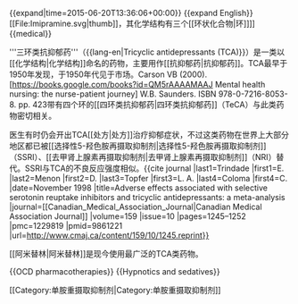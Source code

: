 {{expand|time=2015-06-20T13:36:06+00:00}}
{{expand English}}
[[File:Imipramine.svg|thumb]]，其化学结构有三个[[环状化合物|环]]]]
{{medical}}

'''三环类抗抑郁药'''（{{lang-en|Tricyclic antidepressants (TCA)}}）是一类以[[化学结构|化学结构]]命名的药物，主要用作[[抗抑郁药|抗抑郁药]]。TCA最早于1950年发现，于1950年代见于市场。<ref>Carson VB (2000). [https://books.google.com/books?id=QM5rAAAAMAAJ Mental health nursing: the nurse-patient journey] W.B. Saunders. ISBN 978-0-7216-8053-8. pp. 423</ref>带有四个环的[[四环类抗抑郁药|四环类抗抑郁药]]（TeCA）与此类药物密切相关。

医生有时仍会开出TCA[[处方|处方]]治疗抑郁症状，不过这类药物在世界上大部分地区都已被[[选择性5-羟色胺再摄取抑制剂|选择性5-羟色胺再摄取抑制剂]]（SSRI）、[[去甲肾上腺素再摄取抑制剂|去甲肾上腺素再摄取抑制剂]]（NRI）替代。SSRI与TCA的不良反应强度相似。<ref>{{cite journal |last1=Trindade |first1=E. |last2=Menon |first2=D. |last3=Topfer |first3=L. A. |last4=Coloma |first4=C. |date=November 1998 |title=Adverse effects associated with selective serotonin reuptake inhibitors and tricyclic antidepressants: a meta-analysis |journal=[[Canadian_Medical_Association_Journal|Canadian Medical Association Journal]] |volume=159 |issue=10 |pages=1245–1252 |pmc=1229819 |pmid=9861221 |url=http://www.cmaj.ca/content/159/10/1245.reprint}}</ref>

[[阿米替林|阿米替林]]是现今使用最广泛的TCA类药物。

{{OCD pharmacotherapies}}
{{Hypnotics and sedatives}}

[[Category:单胺重摄取抑制剂|Category:单胺重摄取抑制剂]]